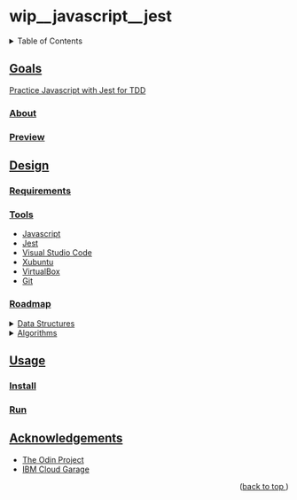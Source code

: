 # wip__javascript__jest
<a name="readme-top"></a>
<details>
    <summary>Table of Contents</summary>
    <ol>
        <li><a href="#goals">Goals</a>
            <ul>
                <li><a href="#about">About</li>
                <li><a href="#preview">Preview</li>
            </ul>
        </li>
        <li><a href="#design">Design</li>
          <ul>
            <li><a href="#requirements">Tools</li>
            <li><a href="#tools">Tools</li>
            <li><a href="#roadmap">Roadmap</li>
          </ul>
        </li>
        <li><a href="#usage">Usage</a>
            <ul>
                <li><a href="#install">Install</li>
                <li><a href="#run">Run</li>
            </ul>
        </li>
        <li><a href="#acknowledgements">Acknowledgements</li>
    </ol>
</details>

## Goals
Practice Javascript with Jest for TDD
### About
### Preview
## Design
### Requirements
### Tools
* Javascript
* Jest
* Visual Studio Code
* Xubuntu
* VirtualBox
* Git
### Roadmap
<details>
<summary>Data Structures</summary>

  - [x] linked list
    - [ ] linked list unit test
  - [x] balanced binary search tree
    - [x] node class
    - [x] tree class
    - [x] build_tree(arr[])
    - [x] insert()
    - [x] delete()
    - [x] find()
    - [x] level_order(func)
    - [x] arr inorder(func)
    - [x] arr preorder(func)
    - [x] arr postorder(func)
    - [x] int height(node)
    - [x] int depth(node)
    - [x] bool balanced()
    - [x] void rebalance()
    - [x] bbst driver
    - [ ] bbst unit test
</details>

<details>
<summary>Algorithms</summary>

  - [x] A capitalize function that takes a string and returns it with the first character capitalized.
  - [x] reverseString function that takes a string and returns it reversed.
  - [x] calculator object that contains functions for the basic operations: add, subtract, divide, and multiply. Each of these functions should take two numbers and return the correct calculation.
  - [x] caesarCipher function that takes a string and a shift factor and returns it with each character “shifted”. Read more about how a Caesar cipher works on this website.
    - [x] Don’t forget to test wrapping from z to a.
    - [x] Don’t forget to test keeping the same case.
    - [x] Don’t forget to test punctuation!
  - [x] An analyzeArray function that takes an array of numbers and returns an object with the following properties: average, min, max, and length.
  ```
  const object = analyzeArray([1,8,3,4,2,6]);

  object == {
    average: 4,
    min: 1,
    max: 8,
    length: 6
  };
  ```
  - [x] Iterative Fibonacci
  - [x] Recursive Fibonacci
  - [x] mergesort
  - [x] Fahrenheit to Celsius Conversion Kata
  - [x] Palindrome Kata
  - [X] Stack Kata
  - [x] Prime Factors Kata
  - [x] knight travails mvp
</details>

## Usage
### Install
### Run
## Acknowledgements
* [The Odin Project](https://www.theodinproject.com)
* [IBM Cloud Garage](https://www.ibm.com/)
<p align="right">(<a href="#readme-top">back to top </a>)</p>